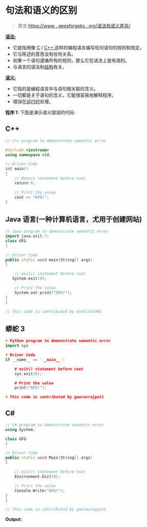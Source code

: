# 句法和语义的区别

> 原文:[https://www . geesforgeks . org/语法和语义差异/](https://www.geeksforgeeks.org/difference-between-syntax-and-semantics/)

**<u>语法:</u>**

*   它是指用像 [C](https://www.geeksforgeeks.org/c-programming-language/) / [C++ ](https://www.geeksforgeeks.org/c-plus-plus/) 这样的编程语言编写任何语句的规则和规定。
*   它与陈述的意思没有任何关系。
*   如果一个语句遵循所有的规则，那么它在语法上是有效的。
*   与语言的语法和[结构](https://www.geeksforgeeks.org/structures-c/)有关。

**<u>语义:</u>**

*   它指的是编程语言中与语句相关联的含义。
*   一切都是关于语句的含义，它能很容易地解释程序。
*   错误在[运行时](https://www.geeksforgeeks.org/runtime-errors/)处理。

**程序 1:**
下面是演示语义错误的代码:

## C++

```cpp
// C++ program to demonstrate semantic error

#include <iostream>
using namespace std;

// Driver Code
int main()
{
    // Return statement before cout
    return 0;

    // Print the value
    cout << "GFG!";
}
```

## Java 语言(一种计算机语言，尤用于创建网站)

```cpp
// Java program to demonstrate semantic error
import java.util.*;
class GFG
{

// Driver Code
public static void main(String[] args)
{

    // exit() statement before cout
   System.exit(0);

    // Print the value
    System.out.print("GFG!");
}
}

// This code is contributed by aashish1995
```

## 蟒蛇 3

```cpp
# Python program to demonstrate semantic error
import sys

# Driver Code
if __name__ == '__main__':

    # exit() statement before cout
    sys.exit(0);

    # Print the value
    print("GFG!");

# This code is contributed by gauravrajput1
```

## C#

```cpp
// C# program to demonstrate semantic error
using System;

class GFG
{

// Driver Code
public static void Main(String[] args)
{

    // exit() statement before cout
    Environment.Exit(0);

    // Print the value
    Console.Write("GFG!");
}
}

// This code is contributed by gauravrajput1
```

**Output:**
